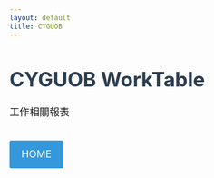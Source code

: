 ```yaml
---
layout: default
title: CYGUOB
---
```


# CYGUOB WorkTable

工作相關報表
<style>
h1 {
    font-size:2.2rem;
    color: #2c3e50;
}
p {
  font-size: 1.1rem;
  line-height:1.6;
}
a.button {
  display: inline-block;
  padding: 0.6em 1.2em;
  margin-top: 1em;
  background-color: #3498db;
  color: white;
  text-decoration: none;
  border-radius: 3px;
  transition: background-color 0.3s ease;
}
a.button:hover {
  background-color: #8980b9;
}
  
</style>

<a class="button" href="https://wandaguo.github.io/APID/DASHBOARD/"> HOME</a>
